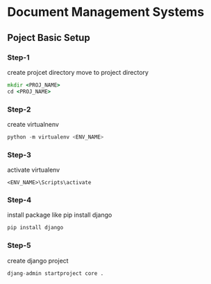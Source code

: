 # Document Management Systems

## Poject Basic Setup

### Step-1
create projcet directory move to project directory
```cmd
mkdir <PROJ_NAME>
cd <PROJ_NAME>
```
### Step-2
create virtualnenv

```python
python -m virtualenv <ENV_NAME>
```
### Step-3
activate virtualenv

```
<ENV_NAME>\Scripts\activate
```
### Step-4
install package like pip install django

```python
pip install django

```
### Step-5
create django project

```python
djang-admin startproject core .
```
